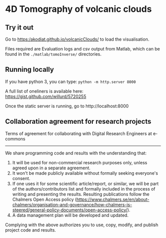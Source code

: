 # 4D Tomography of volcanic clouds
## Try it out
Go to [https:/akodiat.github.io/volcanicClouds/](https://akodiat.github.io/volcanicClouds/) to load the visualisation.

Files required are Evaluation logs and csv output from Matlab, which can be found in the `./matlab/tomoInverse/` directories.

## Running locally
If you have python 3, you can type:
`python -m http.server 8000`

A full list of oneliners is available here:
https://gist.github.com/willurd/5720255

Once the static server is running, go to http://localhost:8000

## Collaboration agreement for research projects

Terms of agreement for collaborating with Digital Research Engineers at e-commons

---------------------------------------------------------------------------------

We share programming code and results with the understanding that:

1. It will be used for non-commercial research purposes only, unless agreed upon in a separate agreement.
2. It won't be made publicly available without formally seeking everyone's consent.
3. If one uses it for some scientific article/report, or similar, we will be part of the authors/contributors list and formally included in the process of writing and presenting the results. Resulting publications follow the Chalmers Open Access policy (<https://www.chalmers.se/en/about-chalmers/organisation-and-governance/how-chalmers-is-steered/general-policy-documents/open-access-policy/>).
4. A data management plan will be developed and updated.

Complying with the above authorizes you to use, copy, modify, and publish project code and results.
